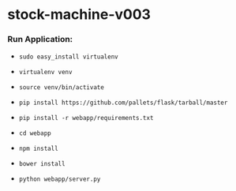 # stock-machine-v003

### Run Application:
- `sudo easy_install virtualenv`
- `virtualenv venv`
- `source venv/bin/activate`
- `pip install https://github.com/pallets/flask/tarball/master`
- `pip install -r webapp/requirements.txt`

- `cd webapp`
- `npm install`
- `bower install`

- `python webapp/server.py`
